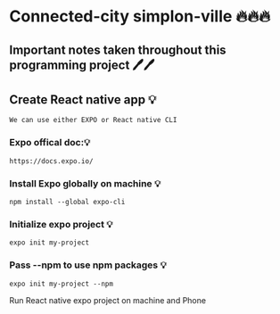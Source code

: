 # Connected-city simplon-ville 🔥🔥🔥





## Important notes taken throughout this programming project 🖊️🖊️


## Create React native app 💡

    We can use either EXPO or React native CLI
    

### Expo offical doc:💡

    https://docs.expo.io/



### Install Expo globally on machine 💡

    npm install --global expo-cli


### Initialize expo project 💡

    expo init my-project

### Pass --npm to use npm packages 💡
    expo init my-project --npm



Run React native expo project on machine and Phone
